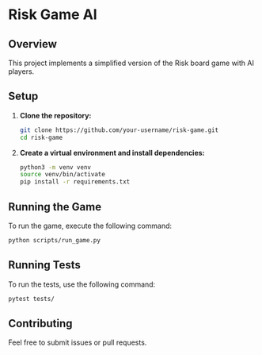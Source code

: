 # Risk Game AI

## Overview
This project implements a simplified version of the Risk board game with AI players.

## Setup
1. **Clone the repository:**
   ```bash
   git clone https://github.com/your-username/risk-game.git
   cd risk-game
   ```

2. **Create a virtual environment and install dependencies:**
   ```bash
   python3 -m venv venv
   source venv/bin/activate
   pip install -r requirements.txt
   ```

## Running the Game
To run the game, execute the following command:
```bash
python scripts/run_game.py
```

## Running Tests
To run the tests, use the following command:
```bash
pytest tests/
```

## Contributing
Feel free to submit issues or pull requests.

